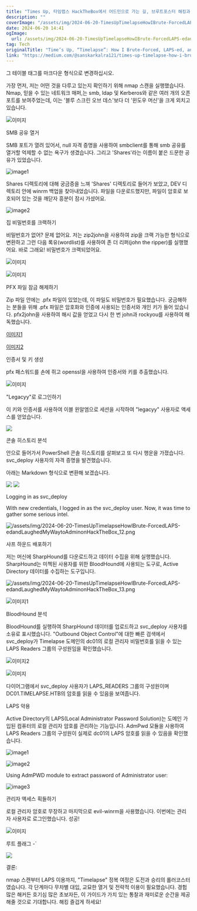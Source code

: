 ```yaml
---
title: "Times Up, 타임랩스 HackTheBox에서 어드민으로 가는 길, 브루트포스터 해킹과 라프스 해킹으로 웃음을 전해보았어"
description: ""
coverImage: "/assets/img/2024-06-20-TimesUpTimelapseHowIBrute-ForcedLAPS-edandLaughedMyWaytoAdminonHackTheBox_0.png"
date: 2024-06-20 14:41
ogImage: 
  url: /assets/img/2024-06-20-TimesUpTimelapseHowIBrute-ForcedLAPS-edandLaughedMyWaytoAdminonHackTheBox_0.png
tag: Tech
originalTitle: "Time’s Up, “Timelapse”: How I Brute-Forced, LAPS-ed, and Laughed My Way to Admin on HackTheBox"
link: "https://medium.com/@sanskarkalra121/times-up-timelapse-how-i-brute-forced-laps-ed-and-laughed-my-way-to-admin-on-hackthebox-fa13f4752fdc"
---
```



그 테이블 태그를 마크다운 형식으로 변경하십시오.

<div class="content-ad"></div>

가장 먼저, 저는 어떤 것을 다루고 있는지 확인하기 위해 nmap 스캔을 실행했습니다. Nmap, 믿을 수 있는 네트워크 매퍼,는 smb, ldap 및 Kerberos와 같은 여러 개의 오픈 포트를 보여주었는데, 이는 '블루 스크린 오브 데스'보다 더 '윈도우 머신'을 크게 외치고 있습니다.

![이미지](/assets/img/2024-06-20-TimesUpTimelapseHowIBrute-ForcedLAPS-edandLaughedMyWaytoAdminonHackTheBox_1.png)

SMB 공유 열거

SMB 포트가 열려 있어서, null 자격 증명을 사용하여 smbclient를 통해 smb 공유를 열거할 억제할 수 없는 욕구가 생겼습니다. 그리고 'Shares'라는 이름이 붙은 드문한 공유가 있었습니다.

<div class="content-ad"></div>

![image1](/assets/img/2024-06-20-TimesUpTimelapseHowIBrute-ForcedLAPS-edandLaughedMyWaytoAdminonHackTheBox_2.png)

Shares 디렉토리에 대해 궁금증을 느껴 'Shares' 디렉토리로 들어가 보았고, DEV 디렉토리 안에 winrm 백업을 찾아내었습니다. 파일을 다운로드했지만, 파일이 암호로 보호되어 있는 것을 깨닫자 흥분이 잠시 가셨어요.

![image2](/assets/img/2024-06-20-TimesUpTimelapseHowIBrute-ForcedLAPS-edandLaughedMyWaytoAdminonHackTheBox_3.png)

<div class="content-ad"></div>

집 비밀번호를 크랙하기

비밀번호가 없어? 문제 없어요. 저는 zip2john을 사용하여 zip을 크랙 가능한 형식으로 변환하고 그런 다음 록유(wordlist)를 사용하여 존 더 리퍼(john the ripper)를 실행했어요. 바로 그래요! 비밀번호가 크랙되었어요.

![이미지](/assets/img/2024-06-20-TimesUpTimelapseHowIBrute-ForcedLAPS-edandLaughedMyWaytoAdminonHackTheBox_4.png)

![이미지](/assets/img/2024-06-20-TimesUpTimelapseHowIBrute-ForcedLAPS-edandLaughedMyWaytoAdminonHackTheBox_5.png)

<div class="content-ad"></div>

PFX 파일 잠금 해제하기

Zip 파일 안에는 .pfx 파일이 있었는데, 이 파일도 비밀번호가 필요했습니다. 궁금해하는 분들을 위해 .pfx 파일은 암호화와 인증에 사용되는 인증서와 개인 키가 들어 있습니다. pfx2john을 사용하여 해시 값을 얻었고 다시 한 번 john과 rockyou를 사용하여 해독했습니다.

[이미지1](/assets/img/2024-06-20-TimesUpTimelapseHowIBrute-ForcedLAPS-edandLaughedMyWaytoAdminonHackTheBox_6.png)

[이미지2](/assets/img/2024-06-20-TimesUpTimelapseHowIBrute-ForcedLAPS-edandLaughedMyWaytoAdminonHackTheBox_7.png)

<div class="content-ad"></div>

인증서 및 키 생성

pfx 패스워드를 손에 쥐고 openssl을 사용하여 인증서와 키를 추출했습니다.

![이미지](/assets/img/2024-06-20-TimesUpTimelapseHowIBrute-ForcedLAPS-edandLaughedMyWaytoAdminonHackTheBox_8.png)

"Legacyy"로 로그인하기

<div class="content-ad"></div>

이 키와 인증서를 사용하여 이블 윈알엠으로 세션을 시작하여 "legacyy" 사용자로 액세스를 얻었습니다.


<img src="/assets/img/2024-06-20-TimesUpTimelapseHowIBrute-ForcedLAPS-edandLaughedMyWaytoAdminonHackTheBox_9.png" />


콘솔 히스토리 분석

안으로 들어가서 PowerShell 콘솔 히스토리를 살펴보고 또 다시 행운을 가졌습니다. svc_deploy 사용자의 자격 증명을 발견했습니다.

<div class="content-ad"></div>

아래는 Markdown 형식으로 변환해 보겠습니다.


<img src="/assets/img/2024-06-20-TimesUpTimelapseHowIBrute-ForcedLAPS-edandLaughedMyWaytoAdminonHackTheBox_10.png" />

<img src="/assets/img/2024-06-20-TimesUpTimelapseHowIBrute-ForcedLAPS-edandLaughedMyWaytoAdminonHackTheBox_11.png" />

Logging in as svc_deploy

With new credentials, I logged in as the svc_deploy user. Now, it was time to gather some serious intel.


<div class="content-ad"></div>

![/assets/img/2024-06-20-TimesUpTimelapseHowIBrute-ForcedLAPS-edandLaughedMyWaytoAdminonHackTheBox_12.png](<img src="/assets/img/2024-06-20-TimesUpTimelapseHowIBrute-ForcedLAPS-edandLaughedMyWaytoAdminonHackTheBox_12.png" />)

샤프 하운드 배포하기

저는 머신에 SharpHound를 다운로드하고 데이터 수집을 위해 실행했습니다. SharpHound는 미첵된 사용자를 위한 BloodHound에 사용되는 도구로, Active Directory 데이터를 수집하는 도구입니다.

![/assets/img/2024-06-20-TimesUpTimelapseHowIBrute-ForcedLAPS-edandLaughedMyWaytoAdminonHackTheBox_13.png](<img src="/assets/img/2024-06-20-TimesUpTimelapseHowIBrute-ForcedLAPS-edandLaughedMyWaytoAdminonHackTheBox_13.png" />)

<div class="content-ad"></div>


![이미지1](/assets/img/2024-06-20-TimesUpTimelapseHowIBrute-ForcedLAPS-edandLaughedMyWaytoAdminonHackTheBox_14.png)

BloodHound 분석

BloodHound를 실행하여 SharpHound 데이터를 업로드하고 svc_deploy 사용자를 소유로 표시했습니다. "Outbound Object Control"에 대한 빠른 검색에서 svc_deploy가 Timelapse 도메인의 dc01의 로컬 관리자 비밀번호를 읽을 수 있는 LAPS Readers 그룹의 구성원임을 확인했습니다.

![이미지2](/assets/img/2024-06-20-TimesUpTimelapseHowIBrute-ForcedLAPS-edandLaughedMyWaytoAdminonHackTheBox_15.png)


<div class="content-ad"></div>


![이미지](/assets/img/2024-06-20-TimesUpTimelapseHowIBrute-ForcedLAPS-edandLaughedMyWaytoAdminonHackTheBox_16.png)

다이어그램에서 svc_deploy 사용자가 LAPS_READERS 그룹의 구성원이며 DC01.TIMELAPSE.HTB의 암호를 읽을 수 있음을 보여줍니다.

LAPS 악용

Active Directory의 LAPS(Local Administrator Password Solution)는 도메인 가입된 컴퓨터의 로컬 관리자 암호를 관리하는 기능입니다. AdmPwd 모듈을 사용하여 LAPS Readers 그룹의 구성원이 실제로 dc01의 LAPS 암호를 읽을 수 있음을 확인했습니다.


<div class="content-ad"></div>


![image1](/assets/img/2024-06-20-TimesUpTimelapseHowIBrute-ForcedLAPS-edandLaughedMyWaytoAdminonHackTheBox_17.png)

![image2](/assets/img/2024-06-20-TimesUpTimelapseHowIBrute-ForcedLAPS-edandLaughedMyWaytoAdminonHackTheBox_18.png)

Using AdmPWD module to extract password of Administrator user:

![image3](/assets/img/2024-06-20-TimesUpTimelapseHowIBrute-ForcedLAPS-edandLaughedMyWaytoAdminonHackTheBox_19.png)


<div class="content-ad"></div>

관리자 액세스 획들하기

로컬 관리자 암호로 무장하고 마지막으로 evil-winrm을 사용했습니다. 이번에는 관리자 사용자로 로그인했습니다. 성공!

![이미지](/assets/img/2024-06-20-TimesUpTimelapseHowIBrute-ForcedLAPS-edandLaughedMyWaytoAdminonHackTheBox_20.png)

루트 플래그 -`

<div class="content-ad"></div>

<img src="/assets/img/2024-06-20-TimesUpTimelapseHowIBrute-ForcedLAPS-edandLaughedMyWaytoAdminonHackTheBox_21.png" />

결론:

nmap 스캔부터 LAPS 이용까지, "Timelapse" 정복 여정은 도전과 승리의 롤러코스터였습니다. 각 단계마다 무차별 대입, 교묘한 열거 및 전략적 이용이 필요했습니다. 경험 많은 해커든 호기심 많은 초보자든, 이 가이드가 가치 있는 통찰과 재미로운 순간을 제공해줄 것으로 기대합니다. 해킹 즐겁게 하세요!
